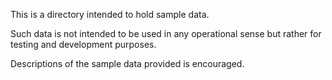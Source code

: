 This is a directory intended to hold sample data.

Such data is not intended to be used in any operational sense but rather for 
testing and development purposes. 

Descriptions of the sample data provided is encouraged. 
